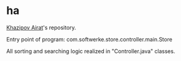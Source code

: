 # ha

[Khazipov Airat](https://github.com/Qwadr)'s repository.

Entry point of program: com.softwerke.store.controller.main.Store

All sorting and searching logic realized in "<EntityName>Controller.java" classes.
